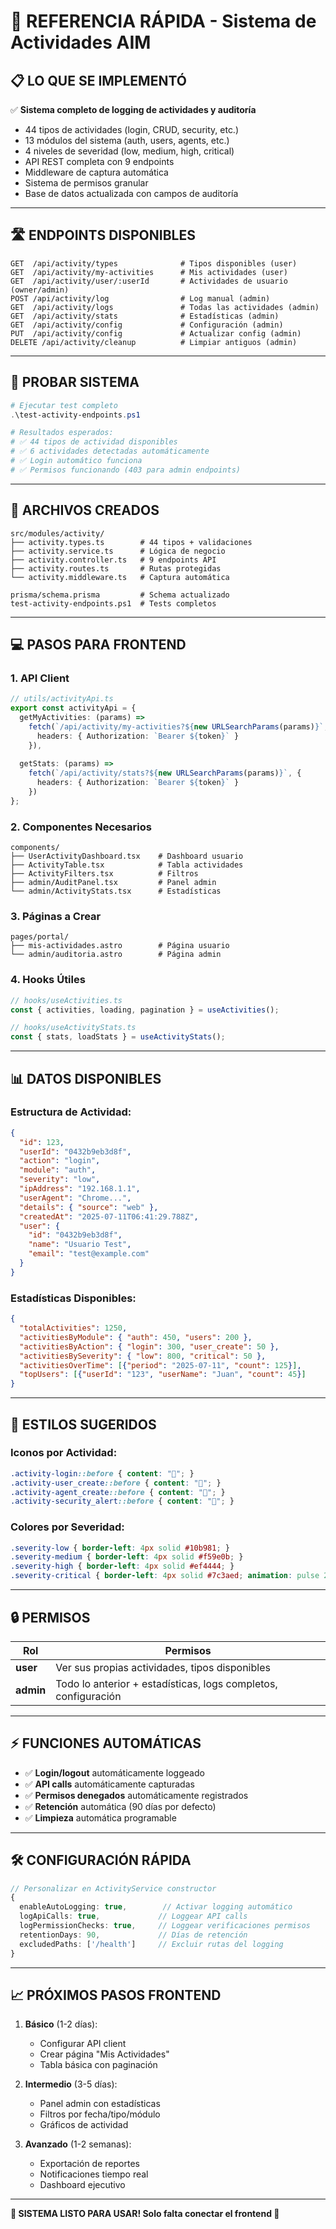 # 🚀 REFERENCIA RÁPIDA - Sistema de Actividades AIM

## 📋 **LO QUE SE IMPLEMENTÓ**

✅ **Sistema completo de logging de actividades y auditoría**
- 44 tipos de actividades (login, CRUD, security, etc.)
- 13 módulos del sistema (auth, users, agents, etc.)  
- 4 niveles de severidad (low, medium, high, critical)
- API REST completa con 9 endpoints
- Middleware de captura automática
- Sistema de permisos granular
- Base de datos actualizada con campos de auditoría

---

## 🛣️ **ENDPOINTS DISPONIBLES**

```
GET  /api/activity/types              # Tipos disponibles (user)
GET  /api/activity/my-activities      # Mis actividades (user)
GET  /api/activity/user/:userId       # Actividades de usuario (owner/admin)
POST /api/activity/log                # Log manual (admin)
GET  /api/activity/logs               # Todas las actividades (admin)
GET  /api/activity/stats              # Estadísticas (admin)
GET  /api/activity/config             # Configuración (admin)
PUT  /api/activity/config             # Actualizar config (admin)
DELETE /api/activity/cleanup          # Limpiar antiguos (admin)
```

---

## 🧪 **PROBAR SISTEMA**

```powershell
# Ejecutar test completo
.\test-activity-endpoints.ps1

# Resultados esperados:
# ✅ 44 tipos de actividad disponibles
# ✅ 6 actividades detectadas automáticamente
# ✅ Login automático funciona
# ✅ Permisos funcionando (403 para admin endpoints)
```

---

## 🔧 **ARCHIVOS CREADOS**

```
src/modules/activity/
├── activity.types.ts        # 44 tipos + validaciones
├── activity.service.ts      # Lógica de negocio
├── activity.controller.ts   # 9 endpoints API
├── activity.routes.ts       # Rutas protegidas
└── activity.middleware.ts   # Captura automática

prisma/schema.prisma         # Schema actualizado
test-activity-endpoints.ps1  # Tests completos
```

---

## 💻 **PASOS PARA FRONTEND**

### **1. API Client**
```typescript
// utils/activityApi.ts
export const activityApi = {
  getMyActivities: (params) => 
    fetch(`/api/activity/my-activities?${new URLSearchParams(params)}`, {
      headers: { Authorization: `Bearer ${token}` }
    }),
  
  getStats: (params) => 
    fetch(`/api/activity/stats?${new URLSearchParams(params)}`, {
      headers: { Authorization: `Bearer ${token}` }
    })
};
```

### **2. Componentes Necesarios**
```
components/
├── UserActivityDashboard.tsx    # Dashboard usuario
├── ActivityTable.tsx            # Tabla actividades
├── ActivityFilters.tsx          # Filtros
├── admin/AuditPanel.tsx         # Panel admin
└── admin/ActivityStats.tsx      # Estadísticas
```

### **3. Páginas a Crear**
```
pages/portal/
├── mis-actividades.astro        # Página usuario
└── admin/auditoria.astro        # Página admin
```

### **4. Hooks Útiles**
```typescript
// hooks/useActivities.ts
const { activities, loading, pagination } = useActivities();

// hooks/useActivityStats.ts  
const { stats, loadStats } = useActivityStats();
```

---

## 📊 **DATOS DISPONIBLES**

### **Estructura de Actividad:**
```json
{
  "id": 123,
  "userId": "0432b9eb3d8f",
  "action": "login",
  "module": "auth", 
  "severity": "low",
  "ipAddress": "192.168.1.1",
  "userAgent": "Chrome...",
  "details": { "source": "web" },
  "createdAt": "2025-07-11T06:41:29.788Z",
  "user": {
    "id": "0432b9eb3d8f",
    "name": "Usuario Test",
    "email": "test@example.com"
  }
}
```

### **Estadísticas Disponibles:**
```json
{
  "totalActivities": 1250,
  "activitiesByModule": { "auth": 450, "users": 200 },
  "activitiesByAction": { "login": 300, "user_create": 50 },
  "activitiesBySeverity": { "low": 800, "critical": 50 },
  "activitiesOverTime": [{"period": "2025-07-11", "count": 125}],
  "topUsers": [{"userId": "123", "userName": "Juan", "count": 45}]
}
```

---

## 🎨 **ESTILOS SUGERIDOS**

### **Iconos por Actividad:**
```css
.activity-login::before { content: "🔐"; }
.activity-user_create::before { content: "👤"; }
.activity-agent_create::before { content: "🤖"; }
.activity-security_alert::before { content: "🚨"; }
```

### **Colores por Severidad:**
```css
.severity-low { border-left: 4px solid #10b981; }
.severity-medium { border-left: 4px solid #f59e0b; }
.severity-high { border-left: 4px solid #ef4444; }
.severity-critical { border-left: 4px solid #7c3aed; animation: pulse 2s infinite; }
```

---

## 🔒 **PERMISOS**

| Rol | Permisos |
|-----|----------|
| **user** | Ver sus propias actividades, tipos disponibles |
| **admin** | Todo lo anterior + estadísticas, logs completos, configuración |

---

## ⚡ **FUNCIONES AUTOMÁTICAS**

- ✅ **Login/logout** automáticamente loggeado
- ✅ **API calls** automáticamente capturadas  
- ✅ **Permisos denegados** automáticamente registrados
- ✅ **Retención** automática (90 días por defecto)
- ✅ **Limpieza** automática programable

---

## 🛠️ **CONFIGURACIÓN RÁPIDA**

```typescript
// Personalizar en ActivityService constructor
{
  enableAutoLogging: true,        // Activar logging automático
  logApiCalls: true,             // Loggear API calls
  logPermissionChecks: true,     // Loggear verificaciones permisos  
  retentionDays: 90,             // Días de retención
  excludedPaths: ['/health']     // Excluir rutas del logging
}
```

---

## 📈 **PRÓXIMOS PASOS FRONTEND**

1. **Básico** (1-2 días):
   - Configurar API client
   - Crear página "Mis Actividades" 
   - Tabla básica con paginación

2. **Intermedio** (3-5 días):
   - Panel admin con estadísticas
   - Filtros por fecha/tipo/módulo
   - Gráficos de actividad

3. **Avanzado** (1-2 semanas):
   - Exportación de reportes
   - Notificaciones tiempo real
   - Dashboard ejecutivo

---

**🎯 SISTEMA LISTO PARA USAR! Solo falta conectar el frontend 🎯** 